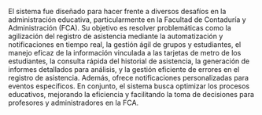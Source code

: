 El sistema fue diseñado para hacer frente a diversos desafíos en la administración educativa, particularmente en la Facultad de Contaduría y Administración (FCA). Su
objetivo es resolver problemáticas como la agilización del registro de asistencia mediante la automatización y notificaciones en tiempo real, la gestión ágil de 
grupos y estudiantes, el manejo eficaz de la información vinculada a las tarjetas de metro de los estudiantes, la consulta rápida del historial de asistencia, la
generación de informes detallados para análisis, y la gestión eficiente de errores en el registro de asistencia. Además, ofrece notificaciones personalizadas para eventos específicos. En conjunto, el sistema busca optimizar los procesos educativos, mejorando la eficiencia y facilitando la toma de decisiones para profesores y administradores en la FCA.




